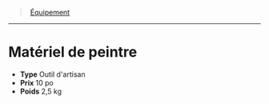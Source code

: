﻿---
!EquipmentItem
Type: Outil d'artisan
Price: 10 po
Weight: 2,5 kg
Id: equipment_hd.md#matériel-de-peintre
ParentLink: equipment_hd.md#Équipement
Name: Matériel de peintre
ParentName: Équipement
NameLevel: 1
Attributes:
  Name: Matériel de peintre
  Markdown: >+
    # <!--Name-->Matériel de peintre<!--/Name-->


    - **Type** <!--Type-->Outil d'artisan<!--/Type-->

    - **Prix** <!--Price-->10 po<!--/Price-->

    - **Poids** <!--Weight-->2,5 kg<!--/Weight-->

  Type: Outil d'artisan
  Price: 10 po
  Weight: 2,5 kg
AttributesDictionary: >+
  Name: Matériel de peintre

  Markdown: >+

    # <!--Name-->Matériel de peintre<!--/Name-->





    - **Type** <!--Type-->Outil d'artisan<!--/Type-->



    - **Prix** <!--Price-->10 po<!--/Price-->



    - **Poids** <!--Weight-->2,5 kg<!--/Weight-->



  Type: Outil d'artisan

  Price: 10 po

  Weight: 2,5 kg

---
> [Équipement](hd_equipment.md)

---

# Matériel de peintre

- **Type** Outil d'artisan
- **Prix** 10 po
- **Poids** 2,5 kg

